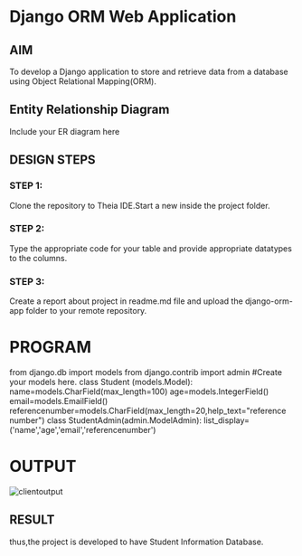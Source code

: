 # Django ORM Web Application

## AIM
To develop a Django application to store and retrieve data from a database using Object Relational Mapping(ORM).

## Entity Relationship Diagram

Include your ER diagram here

## DESIGN STEPS

### STEP 1:
Clone the repository to Theia IDE.Start a new inside the project folder.

### STEP 2:
Type the appropriate code for your table and provide appropriate datatypes to the columns.

### STEP 3:
Create a report about project in readme.md file and upload the django-orm-app folder to your remote repository.

# PROGRAM
from django.db import models
from django.contrib import admin
#Create your models here.
class Student (models.Model):
    name=models.CharField(max_length=100)
    age=models.IntegerField()
    email=models.EmailField()
    referencenumber=models.CharField(max_length=20,help_text="reference number")
class StudentAdmin(admin.ModelAdmin):
    list_display=('name','age','email','referencenumber')
# OUTPUT

![clientoutput](https://user-images.githubusercontent.com/121166075/230700634-572d083a-4b45-40c9-a316-e7dbbc22b765.png)



## RESULT
thus,the project is developed to have Student Information Database.
